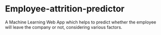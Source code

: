 # Employee-attrition-predictor
A Machine Learning Web App which helps to predict whether the employee will leave the company or not, considering various factors.
